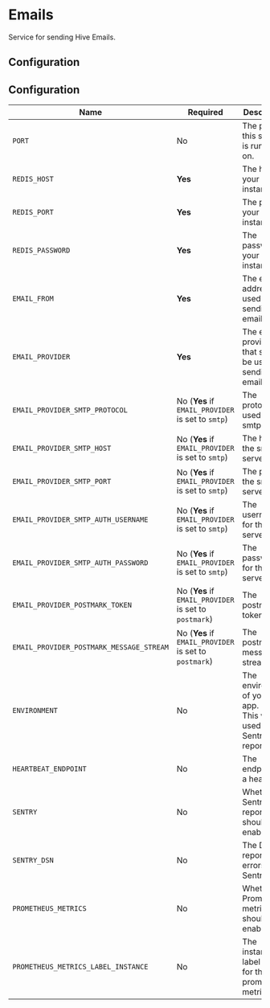 # Emails

Service for sending Hive Emails.

## Configuration

## Configuration

| Name                                     | Required                                              | Description                                                                           | Example Value                                        |
| ---------------------------------------- | ----------------------------------------------------- | ------------------------------------------------------------------------------------- | ---------------------------------------------------- |
| `PORT`                                   | No                                                    | The port this service is running on.                                                  | `6260`                                               |
| `REDIS_HOST`                             | **Yes**                                               | The host of your redis instance.                                                      | `"127.0.0.1"`                                        |
| `REDIS_PORT`                             | **Yes**                                               | The port of your redis instance.                                                      | `6379`                                               |
| `REDIS_PASSWORD`                         | **Yes**                                               | The password of your redis instance.                                                  | `"apollorocks"`                                      |
| `EMAIL_FROM`                             | **Yes**                                               | The email address used for sending emails                                             | `kamil@graphql-hive.com`                             |
| `EMAIL_PROVIDER`                         | **Yes**                                               | The email provider that should be used for sending emails.                            | `smtp` or `postmark` or `mock`                       |
| `EMAIL_PROVIDER_SMTP_PROTOCOL`           | No (**Yes** if `EMAIL_PROVIDER` is set to `smtp`)     | The protocol used for the smtp server                                                 | `smtp` or `smtps`                                    |
| `EMAIL_PROVIDER_SMTP_HOST`               | No (**Yes** if `EMAIL_PROVIDER` is set to `smtp`)     | The host of the smtp server                                                           | `127.0.0.1`                                          |
| `EMAIL_PROVIDER_SMTP_PORT`               | No (**Yes** if `EMAIL_PROVIDER` is set to `smtp`)     | The port of the smtp server                                                           | `25`                                                 |
| `EMAIL_PROVIDER_SMTP_AUTH_USERNAME`      | No (**Yes** if `EMAIL_PROVIDER` is set to `smtp`)     | The username for the smtp server.                                                     | `letmein`                                            |
| `EMAIL_PROVIDER_SMTP_AUTH_PASSWORD`      | No (**Yes** if `EMAIL_PROVIDER` is set to `smtp`)     | The password for the smtp server.                                                     | `letmein`                                            |
| `EMAIL_PROVIDER_POSTMARK_TOKEN`          | No (**Yes** if `EMAIL_PROVIDER` is set to `postmark`) | The postmark token.                                                                   | `abcdefg123`                                         |
| `EMAIL_PROVIDER_POSTMARK_MESSAGE_STREAM` | No (**Yes** if `EMAIL_PROVIDER` is set to `postmark`) | The postmark message stream.                                                          | `abcdefg123`                                         |
| `ENVIRONMENT`                            | No                                                    | The environment of your Hive app. (**Note:** This will be used for Sentry reporting.) | `staging`                                            |
| `HEARTBEAT_ENDPOINT`                     | No                                                    | The endpoint for a heartbeat.                                                         | `http://127.0.0.1:6969/heartbeat`                    |
| `SENTRY`                                 | No                                                    | Whether Sentry error reporting should be enabled.                                     | `1` (enabled) or `0` (disabled)                      |
| `SENTRY_DSN`                             | No                                                    | The DSN for reporting errors to Sentry.                                               | `https://dooobars@o557896.ingest.sentry.io/12121212` |
| `PROMETHEUS_METRICS`                     | No                                                    | Whether Prometheus metrics should be enabled                                          | `1` (enabled) or `0` (disabled)                      |
| `PROMETHEUS_METRICS_LABEL_INSTANCE`      | No                                                    | The instance label added for the prometheus metrics.                                  | `usage-service`                                      |
